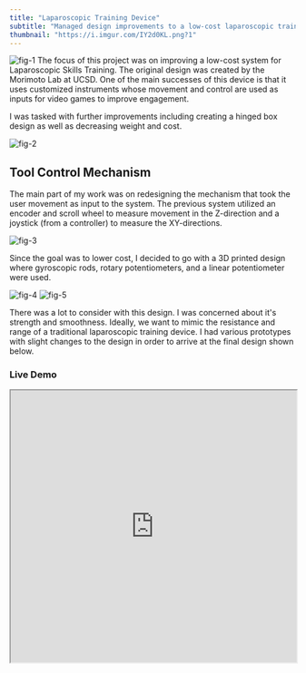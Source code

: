 ```yaml
---
title: "Laparoscopic Training Device"
subtitle: "Managed design improvements to a low-cost laparoscopic training device created by the Morimoto Lab at UCSD"
thumbnail: "https://i.imgur.com/IY2d0KL.png?1"
---
```

![fig-1](https://i.imgur.com/uhrpjZl.png)
The focus of this project was on improving a low-cost system for Laparoscopic Skills Training. The original design was created by the Morimoto Lab at UCSD. One of the main successes of this device is that it uses customized instruments whose movement and control are used as inputs for video games to improve engagement.

I was tasked with further improvements including creating a hinged box design as well as decreasing weight and cost.

![fig-2](https://i.imgur.com/sM5PTMI.png)

## Tool Control Mechanism

​The main part of my work was on redesigning the mechanism that took the user movement as input to the system. The previous system utilized an encoder and scroll wheel to measure movement in the Z-direction and a joystick (from a controller) to measure the XY-directions. 

![fig-3](https://i.imgur.com/p4gyb52.png)

Since the goal was to lower cost, I decided to go with a 3D printed design where gyroscopic rods, rotary potentiometers, and a linear potentiometer were used. 

![fig-4](https://i.imgur.com/ng6Wd4q.png)
![fig-5](https://i.imgur.com/GGXEK3r.png)

There was a lot to consider with this design. I was concerned about it's strength and smoothness. Ideally, we want to mimic the resistance and range of a traditional laparoscopic training device. I had various prototypes with slight changes to the design in order to arrive at the final design shown below.


### Live Demo
<iframe src="https://drive.google.com/file/d/1nbupbCcN0lGoQDQ3o3WaRNNh1sSYItUd/preview" width="100%" height="480" allow="autoplay"></iframe>



